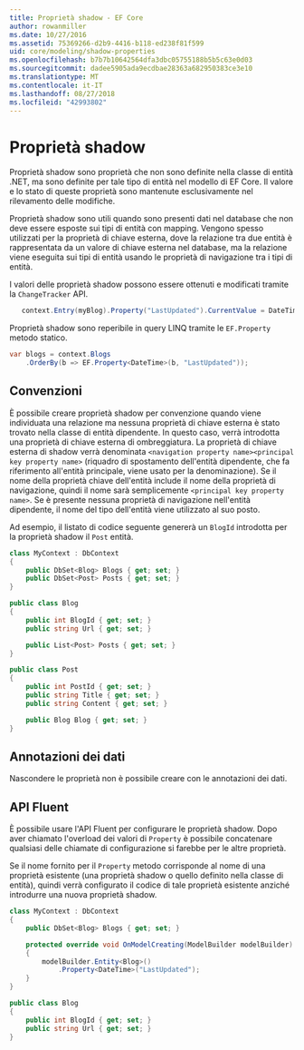 ```yaml
---
title: Proprietà shadow - EF Core
author: rowanmiller
ms.date: 10/27/2016
ms.assetid: 75369266-d2b9-4416-b118-ed238f81f599
uid: core/modeling/shadow-properties
ms.openlocfilehash: b7b7b10642564dfa3dbc05755188b5b5c63e0d03
ms.sourcegitcommit: dadee5905ada9ecdbae28363a682950383ce3e10
ms.translationtype: MT
ms.contentlocale: it-IT
ms.lasthandoff: 08/27/2018
ms.locfileid: "42993802"
---
```

# <a name="shadow-properties"></a>Proprietà shadow

Proprietà shadow sono proprietà che non sono definite nella classe di entità .NET, ma sono definite per tale tipo di entità nel modello di EF Core. Il valore e lo stato di queste proprietà sono mantenute esclusivamente nel rilevamento delle modifiche.

Proprietà shadow sono utili quando sono presenti dati nel database che non deve essere esposte sui tipi di entità con mapping. Vengono spesso utilizzati per la proprietà di chiave esterna, dove la relazione tra due entità è rappresentata da un valore di chiave esterna nel database, ma la relazione viene eseguita sui tipi di entità usando le proprietà di navigazione tra i tipi di entità.

I valori delle proprietà shadow possono essere ottenuti e modificati tramite la `ChangeTracker` API.

``` csharp
   context.Entry(myBlog).Property("LastUpdated").CurrentValue = DateTime.Now;
```

Proprietà shadow sono reperibile in query LINQ tramite le `EF.Property` metodo statico.

``` csharp
var blogs = context.Blogs
    .OrderBy(b => EF.Property<DateTime>(b, "LastUpdated"));
```

## <a name="conventions"></a>Convenzioni

È possibile creare proprietà shadow per convenzione quando viene individuata una relazione ma nessuna proprietà di chiave esterna è stato trovato nella classe di entità dipendente. In questo caso, verrà introdotta una proprietà di chiave esterna di ombreggiatura. La proprietà di chiave esterna di shadow verrà denominata `<navigation property name><principal key property name>` (riquadro di spostamento dell'entità dipendente, che fa riferimento all'entità principale, viene usato per la denominazione). Se il nome della proprietà chiave dell'entità include il nome della proprietà di navigazione, quindi il nome sarà semplicemente `<principal key property name>`. Se è presente nessuna proprietà di navigazione nell'entità dipendente, il nome del tipo dell'entità viene utilizzato al suo posto.

Ad esempio, il listato di codice seguente genererà un `BlogId` introdotta per la proprietà shadow il `Post` entità.

<!-- [!code-csharp[Main](samples/core/Modeling/Conventions/Samples/ShadowForeignKey.cs)] -->
``` csharp
class MyContext : DbContext
{
    public DbSet<Blog> Blogs { get; set; }
    public DbSet<Post> Posts { get; set; }
}

public class Blog
{
    public int BlogId { get; set; }
    public string Url { get; set; }

    public List<Post> Posts { get; set; }
}

public class Post
{
    public int PostId { get; set; }
    public string Title { get; set; }
    public string Content { get; set; }

    public Blog Blog { get; set; }
}
```

## <a name="data-annotations"></a>Annotazioni dei dati

Nascondere le proprietà non è possibile creare con le annotazioni dei dati.

## <a name="fluent-api"></a>API Fluent

È possibile usare l'API Fluent per configurare le proprietà shadow. Dopo aver chiamato l'overload dei valori di `Property` è possibile concatenare qualsiasi delle chiamate di configurazione si farebbe per le altre proprietà.

Se il nome fornito per il `Property` metodo corrisponde al nome di una proprietà esistente (una proprietà shadow o quello definito nella classe di entità), quindi verrà configurato il codice di tale proprietà esistente anziché introdurre una nuova proprietà shadow.

<!-- [!code-csharp[Main](samples/core/Modeling/FluentAPI/Samples/ShadowProperty.cs?highlight=7,8)] -->
``` csharp
class MyContext : DbContext
{
    public DbSet<Blog> Blogs { get; set; }

    protected override void OnModelCreating(ModelBuilder modelBuilder)
    {
        modelBuilder.Entity<Blog>()
            .Property<DateTime>("LastUpdated");
    }
}

public class Blog
{
    public int BlogId { get; set; }
    public string Url { get; set; }
}
```
